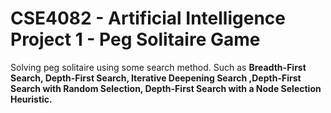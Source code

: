 # CSE4082 - Artificial Intelligence Project 1 -  Peg Solitaire Game
Solving  peg solitaire using some search method. Such as <b> Breadth-First Search, Depth-First Search, Iterative Deepening Search ,Depth-First Search with Random Selection, Depth-First Search with a Node Selection Heuristic.</b>
